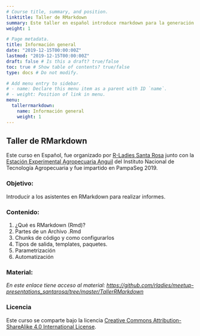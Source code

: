 ```yaml
---
# Course title, summary, and position.
linktitle: Taller de RMarkdown
summary: Este taller en español introduce rmarkdown para la generación de informes.
weight: 1

# Page metadata.
title: Información general
date: "2019-12-15T00:00:00Z"
lastmod: "2019-12-15T00:00:00Z"
draft: false # Is this a draft? true/false
toc: true # Show table of contents? true/false
type: docs # Do not modify.

# Add menu entry to sidebar.
# - name: Declare this menu item as a parent with ID `name`.
# - weight: Position of link in menu.
menu:
  tallerrmarkdown:
    name: Información general
    weight: 1
---
```



## Taller de RMarkdown

Este curso en Español, fue organizado por [R-Ladies Santa Rosa](https://twitter.com/RLadiesSR) junto con la [Estación Experimental Agropecuaria Anguil](https://twitter.com/intaanguil) del Instituto Nacional de Tecnología Agropecuaria y fue impartido en PampaSeg 2019.

### Objetivo: 
Introducir a los asistentes en RMarkdown para realizar informes.

### Contenido:

1. ¿Qué es RMarkdown (Rmd)?
2. Partes de un Archivo .Rmd
3. Chunks de código y como configurarlos
4. Tipos de salida, templates, paquetes.
5. Parametrización
6. Automatización

### Material:

*En este enlace tiene acceso al material: https://github.com/rladies/meetup-presentations_santarosa/tree/master/TallerRMarkdown*

### Licencia

Este curso se comparte bajo la licencia [Creative Commons Attribution-ShareAlike 4.0 International License](https://creativecommons.org/licenses/by-sa/4.0/deed.es_ES).